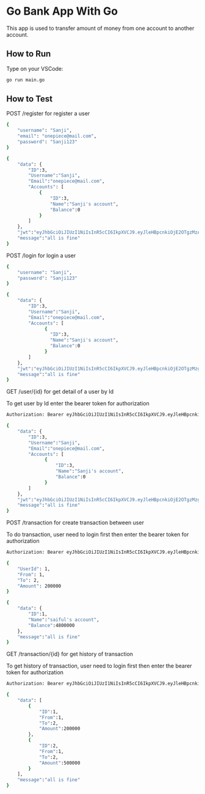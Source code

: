 # Go Bank App With Go

This app is used to transfer amount of money from one account to another account.

## How to Run

Type on your VSCode:
```bash
go run main.go
```

## How to Test

POST /register for register a user
```bash
{
    "username": "Sanji",
    "email": "onepiece@mail.com",
    "password": "Sanji123"
}
```
```bash
{
    "data": {
        "ID":3,
        "Username":"Sanji",
        "Email":"onepiece@mail.com",
        "Accounts": [
            {
                "ID":3,
                "Name":"Sanji's account",
                "Balance":0
            }
        ]
    },
    "jwt":"eyJhbGciOiJIUzI1NiIsInR5cCI6IkpXVCJ9.eyJleHBpcnkiOjE2OTgzMzA2MTUsInVzZXJfaWQiOjN9.t5OAc_tgD1NpoYf0a13Llsoq3sRV39u4k-b1rejPZHg",
    "message":"all is fine"
}
```


POST /login for login a user
```bash
{
    "username": "Sanji",
    "password": "Sanji123"
}
```
```bash
{
    "data": {
        "ID":3,
        "Username":"Sanji",
        "Email":"onepiece@mail.com",
        "Accounts": [
              {
                "ID":3,
                "Name":"Sanji's account",
                "Balance":0
              }
        ]
    },
    "jwt":"eyJhbGciOiJIUzI1NiIsInR5cCI6IkpXVCJ9.eyJleHBpcnkiOjE2OTgzMzg2MTksInVzZXJfaWQiOjN9.9frlJM6Bcnu0mktyWlIlKibNLd1eGu7_ni71JbGdmh4",
    "message":"all is fine"
}
```


GET /user/{id} for get detail of a user by Id

To get user by Id enter the bearer token for authorization
```bash
Authorization: Bearer eyJhbGciOiJIUzI1NiIsInR5cCI6IkpXVCJ9.eyJleHBpcnkiOjE2OTgzMzA2MTUsInVzZXJfaWQiOjN9.t5OAc_tgD1NpoYf0a13Llsoq3sRV39u4k-b1rejPZHg

{
    "data": {
        "ID":3,
        "Username":"Sanji",
        "Email":"onepiece@mail.com",
        "Accounts": [
              {
                  "ID":3,
                  "Name":"Sanji's account",
                  "Balance":0
              }
        ]
    },
    "jwt":"eyJhbGciOiJIUzI1NiIsInR5cCI6IkpXVCJ9.eyJleHBpcnkiOjE2OTgzMzg2MTksInVzZXJfaWQiOjN9.9frlJM6Bcnu0mktyWlIlKibNLd1eGu7_ni71JbGdmh4",
    "message":"all is fine"
}
```


POST /transaction for create transaction between user

To do transaction, user need to login first then enter the bearer token for authorization
```bash
Authorization: Bearer eyJhbGciOiJIUzI1NiIsInR5cCI6IkpXVCJ9.eyJleHBpcnkiOjE2OTgzMzY0ODAsInVzZXJfaWQiOjF9.oTYit1OSQKlL2fv84C0aCIPLl_Tp7qAOajMUAZNDKWE

{
    "UserId": 1,
    "From": 1,
    "To": 2, 
    "Amount": 200000
}
```
```bash
{
    "data": {
        "ID":1,
        "Name":"saiful's account",
        "Balance":4800000
    },
    "message":"all is fine"
}
```


GET /transaction/{id} for get history of transaction

To get history of transaction, user need to login first then enter the bearer token for authorization
```bash
Authorization: Bearer eyJhbGciOiJIUzI1NiIsInR5cCI6IkpXVCJ9.eyJleHBpcnkiOjE2OTgzMzY0ODAsInVzZXJfaWQiOjF9.oTYit1OSQKlL2fv84C0aCIPLl_Tp7qAOajMUAZNDKWE

{
    "data": [
        {
            "ID":1,
            "From":1,
            "To":2,
            "Amount":200000
        },
        {
            "ID":2,
            "From":1,
            "To":2,
            "Amount":500000
        }
    ],
    "message":"all is fine"
}
```
